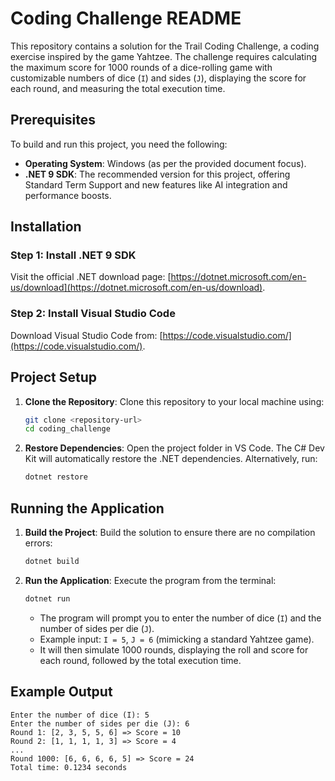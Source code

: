 # Coding Challenge README

This repository contains a solution for the Trail Coding Challenge, a coding exercise inspired by the game Yahtzee. The challenge requires calculating the maximum score for 1000 rounds of a dice-rolling game with customizable numbers of dice (`I`) and sides (`J`), displaying the score for each round, and measuring the total execution time.

## Prerequisites

To build and run this project, you need the following:

- **Operating System**: Windows (as per the provided document focus).
- **.NET 9 SDK**: The recommended version for this project, offering Standard Term Support and new features like AI integration and performance boosts.

## Installation

### Step 1: Install .NET 9 SDK
Visit the official .NET download page: [https://dotnet.microsoft.com/en-us/download](https://dotnet.microsoft.com/en-us/download).
### Step 2: Install Visual Studio Code
Download Visual Studio Code from: [https://code.visualstudio.com/](https://code.visualstudio.com/).

## Project Setup

1. **Clone the Repository**:
   Clone this repository to your local machine using:
   ```bash
   git clone <repository-url>
   cd coding_challenge
   ```

2. **Restore Dependencies**:
   Open the project folder in VS Code. The C# Dev Kit will automatically restore the .NET dependencies. Alternatively, run:
   ```bash
   dotnet restore
   ```

## Running the Application

1. **Build the Project**:
   Build the solution to ensure there are no compilation errors:
   ```bash
   dotnet build
   ```

2. **Run the Application**:
   Execute the program from the terminal:
   ```bash
   dotnet run
   ```
   - The program will prompt you to enter the number of dice (`I`) and the number of sides per die (`J`).
   - Example input: `I = 5`, `J = 6` (mimicking a standard Yahtzee game).
   - It will then simulate 1000 rounds, displaying the roll and score for each round, followed by the total execution time.

## Example Output
```
Enter the number of dice (I): 5
Enter the number of sides per die (J): 6
Round 1: [2, 3, 5, 5, 6] => Score = 10
Round 2: [1, 1, 1, 1, 3] => Score = 4
...
Round 1000: [6, 6, 6, 6, 5] => Score = 24
Total time: 0.1234 seconds
```

